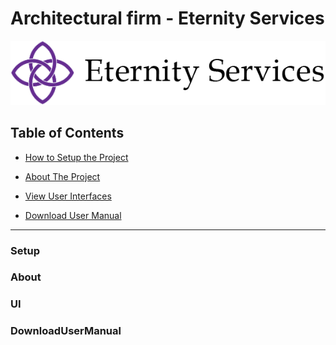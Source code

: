 # Architectural firm - Eternity Services

![alt text](https://github.com/JarrydLeePatel/SP300-Eternity-Services-Ordo/blob/master/ordo/SP300/Images/logo%20ES.png)

## Table of Contents  
* [How to Setup the Project](#Setup) 
<a name="Setup"/>

* [About The Project](#About) 
<a name="About"/>

* [View User Interfaces](#UI) 
<a name="UI"/>

* [Download User Manual](#DownloadUserManual) 
<a name="DownloadUserManual"/>

---

### Setup

### About

### UI

### DownloadUserManual

